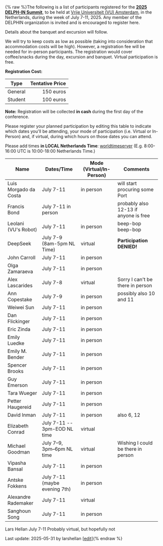 {% raw %}The following is a list of participants registered for the [**2025 DELPH-IN Summit**](https://delph-in.github.io/docs/summits/AmsterdamTop), to be held at [Vrije Universiteit (VU) Amsterdam](https://vu.nl/en), in the Netherlands, during the week of July 7-11, 2025.  Any member of the DELPHIN organization is invited and is encouraged to register here.

Details about the banquet and excursion will follow.

We will try to keep costs as low as possible (taking into consideration that accommodation costs will be high). However, a registration fee will be needed for in-person participants. The registration would cover coffee/snacks during the day, excursion and banquet. Virtual participation is free.

**Registration Cost:**

| Type    | Tentative Price |
|---------|----------------:|
| General | 150 euros       |
| Student | 100 euros       |

**Note:** Registration will be collected **in cash** during the first day of the conference. 

Please register your planned participation by editing this table to indicate which dates you'll
be attending, your mode of participation (i.e. Virtual or In-Person) and, if virtual, during which hours on those dates you can attend.

Please add times **in LOCAL Netherlands Time**:
[worldtimeserver](https://www.worldtimeserver.com/meeting-planner-times.aspx?Day=7&Mon=7&Y=2024&L0=UTC&L1=NL&L2=SG&L3=BR-RJ&L4=US-WA&L5=&L6=&L7=) (E.g. 8:00-16:00 UTC is 10:00-18:00 Netherlands Time.)

| Name | Dates/Time | Mode (Virtual/In-Person) | Comments |
|-------|------|-----|---------|
|Luis Morgado da Costa|July 7-11|in person | will start procuring some Port |
|Francis Bond|July 7-11 in person | |probably also 12-13 if anyone is free|
|Leolani (VU's Robot)|July 7-11| in person | beep-bop beep-bop |
|DeepSeek |July 7-9 (8am-5pm NL Time)| virtual | **Participation DENIED!** |
|John Carroll|July 7-11|in person | |
|Olga Zamaraeva|July 7-11|in person | |
|Alex Lascarides| July 7-8| virtual | Sorry I can't be there in person |
|Ann Copestake|July 7-9|in person | possibly also 10 and 11 |
|Weiwei Sun|July 7-11|in person| |
|Dan Flickinger|July 7-11|in person | |
|Eric Zinda|July 7-11|in person | |
|Emily Luedke|July 7-11|in person | |
|Emily M. Bender|July 7-11|in person| |
|Spencer Brooks|July 7-11|in person | |
|Guy Emerson|July 7-11|in person||
|Tara Wueger|July 7-11|in person||
|Petter Haugereid|July 7-11|in person||
|David Inman|July 7-11|in person|also 6, 12|
|Elizabeth Conrad|July 7-11 -- 3pm-EOD NL time|virtual| |
|Michael Goodman|July 7&ndash;9, 3pm&ndash;6pm NL time|virtual| Wishing I could be there in person |
|Vipasha Bansal|July 7-11|in person||
|Antske Fokkens| July 7-11 (maybe evening 7th)|in person||
|Alexandre Rademaker| July 7-11|virtual||
|Sanghoun Song|July 7-11|in person||
Lars Hellan July 7-11  Probably virtual, but hopefully not

Last update: 2025-05-31 by larshellan [[edit](https://github.com/delph-in/docs/wiki/AmsterdamParticipants/_edit)]{% endraw %}